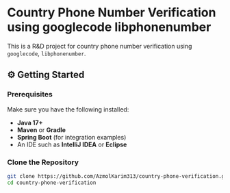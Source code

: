 # Country Phone Number Verification using googlecode libphonenumber


This is a R&D project for country phone number verification using `googlecode`, `libphonenumber`.


## ⚙️ Getting Started

### Prerequisites
Make sure you have the following installed:
- **Java 17+**  
- **Maven** or **Gradle**  
- **Spring Boot** (for integration examples)  
- An IDE such as **IntelliJ IDEA** or **Eclipse**

### Clone the Repository
```bash
git clone https://github.com/AzmolKarim313/country-phone-verification.git
cd country-phone-verification
```
